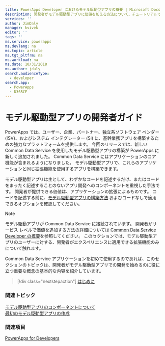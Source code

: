 ```yaml
---
title: PowerApps Developer におけるモデル駆動型アプリの概要 | Microsoft Docs
description: 開発者がモデル駆動型アプリに価値を加える方法について、チュートリアルでは、PowerApps を使用するモデル駆動型アプリの開発者向けの手順を説明します。
services: ''
author: JimDaly
manager: kvivek
editor: ''
tags: ''
ms.service: powerapps
ms.devlang: na
ms.topic: article
ms.tgt_pltfrm: na
ms.workload: na
ms.date: 10/31/2018
ms.author: jdaly
search.audienceType:
  - developer
search.app:
  - PowerApps
  - D365CE
---
```


# <a name="model-driven-apps-developer-guide"></a>モデル駆動型アプリの開発者ガイド

PowerApps では、ユーザー、企業、パートナー、独立系ソフトウェア ベンダー (ISV)、およびシステム インテグレーター (SI) に、基幹業務アプリを構築するための強力なプラットフォームを提供します。 今回のリリースでは、新しい Common Data Service を使用したモデル駆動型アプリの構築が PowerApps に新しく追加されました。 Common Data Service にはアプリケーションのコア機能が含まれるようになりました。 モデル駆動型アプリで、これらのアプリケーションと同じ拡張機能を使用するアプリを構築できます。

モデル駆動型アプリは主として、わずかなコードを記述するだけ、またはコードをまったく記述することのないアプリ開発へのコンポーネントを重視した手法です。 開発者が提供できる価値は、アプリケーションの拡張によるものです。 コードを記述する前に、[モデル駆動型アプリの構築方法](/powerapps/maker/model-driven-apps/model-driven-app-components) およびコードなしで適用できるオプションを確認してください。

> [!NOTE]
> モデル駆動アプリが Common Data Service に接続されています。 開発者がサービス レベルで価値を追加する方法の詳細については [Common Data Service Developer の概要](../common-data-service/overview.md)を参照してください。
> このセクションでは、モデル駆動型アプリのユーザーに対する、開発者がエクスペリエンスに適用できる拡張機能のみについて触れます。 

Common Data Service アプリケーションを初めて使用するのであれば、このセクションのトピックは、開発者がモデル駆動型アプリでの開発を始めるのに役に立つ重要な概念の基本的な内容を紹介しています。 

> [!div class="nextstepaction"]
> [はじめに](supported-customizations.md)

### <a name="related-topics"></a>関連トピック

[モデル駆動型アプリのコンポーネントについて](/powerapps/maker/model-driven-apps/model-driven-app-components)<br/>
[最初のモデル駆動型アプリの作成](/powerapps/maker/model-driven-apps/build-first-model-driven-app)

### <a name="see-also"></a>関連項目

[PowerApps for Developers](/powerapps/#pivot=home&panel=developer)
